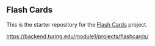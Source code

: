 ##  Flash Cards

This is the starter repository for the [Flash Cards](http://backend.turing.io/module1/projects/flashcards) project.


https://backend.turing.edu/module1/projects/flashcards/